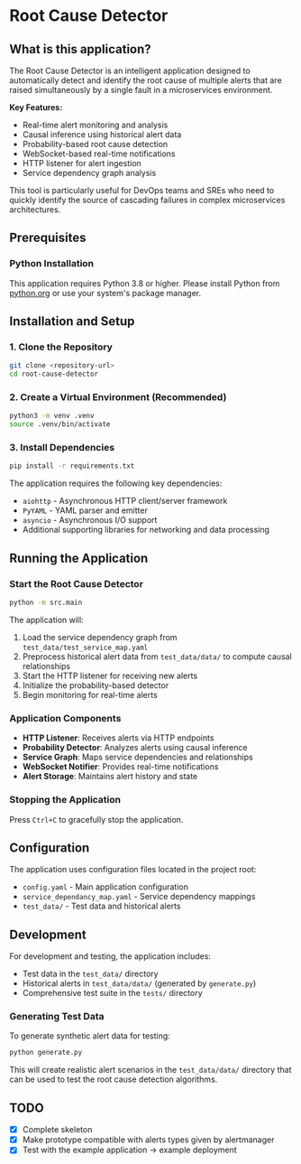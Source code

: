 # Root Cause Detector

## What is this application?

The Root Cause Detector is an intelligent application designed to automatically detect and identify the root cause of multiple alerts that are raised simultaneously by a single fault in a microservices environment.

**Key Features:**

- Real-time alert monitoring and analysis
- Causal inference using historical alert data
- Probability-based root cause detection
- WebSocket-based real-time notifications
- HTTP listener for alert ingestion
- Service dependency graph analysis

This tool is particularly useful for DevOps teams and SREs who need to quickly identify the source of cascading failures in complex microservices architectures.

## Prerequisites

### Python Installation

This application requires Python 3.8 or higher. Please install Python from [python.org](https://www.python.org/downloads/) or use your system's package manager.

## Installation and Setup

### 1. Clone the Repository

```bash
git clone <repository-url>
cd root-cause-detector
```

### 2. Create a Virtual Environment (Recommended)

```bash
python3 -m venv .venv
source .venv/bin/activate
```

### 3. Install Dependencies

```bash
pip install -r requirements.txt
```

The application requires the following key dependencies:

- `aiohttp` - Asynchronous HTTP client/server framework
- `PyYAML` - YAML parser and emitter
- `asyncio` - Asynchronous I/O support
- Additional supporting libraries for networking and data processing

## Running the Application

### Start the Root Cause Detector

```bash
python -m src.main
```

The application will:

1. Load the service dependency graph from `test_data/test_service_map.yaml`
2. Preprocess historical alert data from `test_data/data/` to compute causal relationships
3. Start the HTTP listener for receiving new alerts
4. Initialize the probability-based detector
5. Begin monitoring for real-time alerts

### Application Components

- **HTTP Listener**: Receives alerts via HTTP endpoints
- **Probability Detector**: Analyzes alerts using causal inference
- **Service Graph**: Maps service dependencies and relationships
- **WebSocket Notifier**: Provides real-time notifications
- **Alert Storage**: Maintains alert history and state

### Stopping the Application

Press `Ctrl+C` to gracefully stop the application.

## Configuration

The application uses configuration files located in the project root:

- `config.yaml` - Main application configuration
- `service_dependancy_map.yaml` - Service dependency mappings
- `test_data/` - Test data and historical alerts

## Development

For development and testing, the application includes:

- Test data in the `test_data/` directory
- Historical alerts in `test_data/data/` (generated by `generate.py`)
- Comprehensive test suite in the `tests/` directory

### Generating Test Data

To generate synthetic alert data for testing:

```bash
python generate.py
```

This will create realistic alert scenarios in the `test_data/data/` directory that can be used to test the root cause detection algorithms.

## TODO

- [x] Complete skeleton
- [x] Make prototype compatible with alerts types given by alertmanager
- [x] Test with the example application -> example deployment
